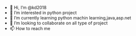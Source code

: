 - 👋 Hi, I’m @kd2018
- 👀 I’m interested in python project
- 🌱 I’m currently learning python machin learning,java,asp.net 
- 💞️ I’m looking to collaborate on all type of project 
- 📫 How to reach me 

<!---
kd2018/kd2018 is a ✨ special ✨ repository because its `README.md` (this file) appears on your GitHub profile.
You can click the Preview link to take a look at your changes.
--->
